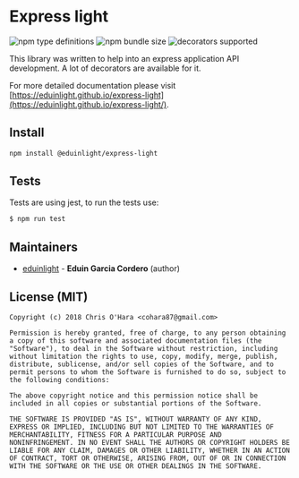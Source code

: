 # Express light

![npm type definitions](https://img.shields.io/npm/types/@eduinlight/express-light?style=flat-square)
![npm bundle size](https://img.shields.io/bundlephobia/min/@eduinlight/express-light?style=flat-square)
![decorators supported](https://img.shields.io/badge/decorators-supported-orange)

This library was written to help into an express application API development. A lot of decorators are available for it.

For more detailed documentation please visit [https://eduinlight.github.io/express-light](https://eduinlight.github.io/express-light/).

## Install

```BASH
npm install @eduinlight/express-light
```

## Tests

Tests are using jest, to run the tests use:

```sh
$ npm run test
```

## Maintainers

- [eduinlight](https://github.com/eduinlight) - **Eduin Garcia Cordero** (author)

## License (MIT)
```
Copyright (c) 2018 Chris O'Hara <cohara87@gmail.com>

Permission is hereby granted, free of charge, to any person obtaining
a copy of this software and associated documentation files (the
"Software"), to deal in the Software without restriction, including
without limitation the rights to use, copy, modify, merge, publish,
distribute, sublicense, and/or sell copies of the Software, and to
permit persons to whom the Software is furnished to do so, subject to
the following conditions:

The above copyright notice and this permission notice shall be
included in all copies or substantial portions of the Software.

THE SOFTWARE IS PROVIDED "AS IS", WITHOUT WARRANTY OF ANY KIND,
EXPRESS OR IMPLIED, INCLUDING BUT NOT LIMITED TO THE WARRANTIES OF
MERCHANTABILITY, FITNESS FOR A PARTICULAR PURPOSE AND
NONINFRINGEMENT. IN NO EVENT SHALL THE AUTHORS OR COPYRIGHT HOLDERS BE
LIABLE FOR ANY CLAIM, DAMAGES OR OTHER LIABILITY, WHETHER IN AN ACTION
OF CONTRACT, TORT OR OTHERWISE, ARISING FROM, OUT OF OR IN CONNECTION
WITH THE SOFTWARE OR THE USE OR OTHER DEALINGS IN THE SOFTWARE.
```
